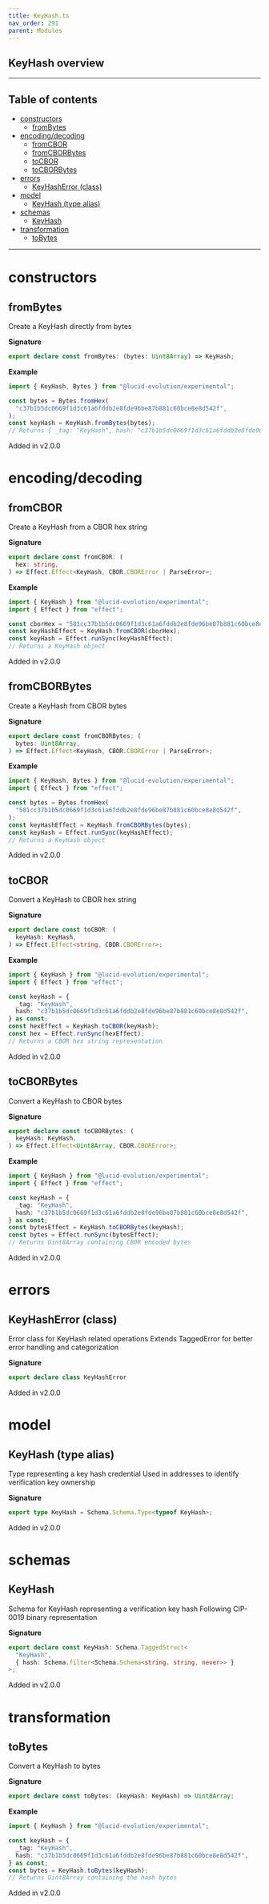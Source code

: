 ```yaml
---
title: KeyHash.ts
nav_order: 291
parent: Modules
---
```


## KeyHash overview

---

<h2 class="text-delta">Table of contents</h2>

- [constructors](#constructors)
  - [fromBytes](#frombytes)
- [encoding/decoding](#encodingdecoding)
  - [fromCBOR](#fromcbor)
  - [fromCBORBytes](#fromcborbytes)
  - [toCBOR](#tocbor)
  - [toCBORBytes](#tocborbytes)
- [errors](#errors)
  - [KeyHashError (class)](#keyhasherror-class)
- [model](#model)
  - [KeyHash (type alias)](#keyhash-type-alias)
- [schemas](#schemas)
  - [KeyHash](#keyhash)
- [transformation](#transformation)
  - [toBytes](#tobytes)

---

# constructors

## fromBytes

Create a KeyHash directly from bytes

**Signature**

```ts
export declare const fromBytes: (bytes: Uint8Array) => KeyHash;
```

**Example**

```ts
import { KeyHash, Bytes } from "@lucid-evolution/experimental";

const bytes = Bytes.fromHex(
  "c37b1b5dc0669f1d3c61a6fddb2e8fde96be87b881c60bce8e8d542f",
);
const keyHash = KeyHash.fromBytes(bytes);
// Returns { _tag: "KeyHash", hash: "c37b1b5dc0669f1d3c61a6fddb2e8fde96be87b881c60bce8e8d542f" }
```

Added in v2.0.0

# encoding/decoding

## fromCBOR

Create a KeyHash from a CBOR hex string

**Signature**

```ts
export declare const fromCBOR: (
  hex: string,
) => Effect.Effect<KeyHash, CBOR.CBORError | ParseError>;
```

**Example**

```ts
import { KeyHash } from "@lucid-evolution/experimental";
import { Effect } from "effect";

const cborHex = "581cc37b1b5dc0669f1d3c61a6fddb2e8fde96be87b881c60bce8e8d542f";
const keyHashEffect = KeyHash.fromCBOR(cborHex);
const keyHash = Effect.runSync(keyHashEffect);
// Returns a KeyHash object
```

Added in v2.0.0

## fromCBORBytes

Create a KeyHash from CBOR bytes

**Signature**

```ts
export declare const fromCBORBytes: (
  bytes: Uint8Array,
) => Effect.Effect<KeyHash, CBOR.CBORError | ParseError>;
```

**Example**

```ts
import { KeyHash, Bytes } from "@lucid-evolution/experimental";
import { Effect } from "effect";

const bytes = Bytes.fromHex(
  "581cc37b1b5dc0669f1d3c61a6fddb2e8fde96be87b881c60bce8e8d542f",
);
const keyHashEffect = KeyHash.fromCBORBytes(bytes);
const keyHash = Effect.runSync(keyHashEffect);
// Returns a KeyHash object
```

Added in v2.0.0

## toCBOR

Convert a KeyHash to CBOR hex string

**Signature**

```ts
export declare const toCBOR: (
  keyHash: KeyHash,
) => Effect.Effect<string, CBOR.CBORError>;
```

**Example**

```ts
import { KeyHash } from "@lucid-evolution/experimental";
import { Effect } from "effect";

const keyHash = {
  _tag: "KeyHash",
  hash: "c37b1b5dc0669f1d3c61a6fddb2e8fde96be87b881c60bce8e8d542f",
} as const;
const hexEffect = KeyHash.toCBOR(keyHash);
const hex = Effect.runSync(hexEffect);
// Returns a CBOR hex string representation
```

Added in v2.0.0

## toCBORBytes

Convert a KeyHash to CBOR bytes

**Signature**

```ts
export declare const toCBORBytes: (
  keyHash: KeyHash,
) => Effect.Effect<Uint8Array, CBOR.CBORError>;
```

**Example**

```ts
import { KeyHash } from "@lucid-evolution/experimental";
import { Effect } from "effect";

const keyHash = {
  _tag: "KeyHash",
  hash: "c37b1b5dc0669f1d3c61a6fddb2e8fde96be87b881c60bce8e8d542f",
} as const;
const bytesEffect = KeyHash.toCBORBytes(keyHash);
const bytes = Effect.runSync(bytesEffect);
// Returns Uint8Array containing CBOR encoded bytes
```

Added in v2.0.0

# errors

## KeyHashError (class)

Error class for KeyHash related operations
Extends TaggedError for better error handling and categorization

**Signature**

```ts
export declare class KeyHashError
```

Added in v2.0.0

# model

## KeyHash (type alias)

Type representing a key hash credential
Used in addresses to identify verification key ownership

**Signature**

```ts
export type KeyHash = Schema.Schema.Type<typeof KeyHash>;
```

Added in v2.0.0

# schemas

## KeyHash

Schema for KeyHash representing a verification key hash
Following CIP-0019 binary representation

**Signature**

```ts
export declare const KeyHash: Schema.TaggedStruct<
  "KeyHash",
  { hash: Schema.filter<Schema.Schema<string, string, never>> }
>;
```

Added in v2.0.0

# transformation

## toBytes

Convert a KeyHash to bytes

**Signature**

```ts
export declare const toBytes: (keyHash: KeyHash) => Uint8Array;
```

**Example**

```ts
import { KeyHash } from "@lucid-evolution/experimental";

const keyHash = {
  _tag: "KeyHash",
  hash: "c37b1b5dc0669f1d3c61a6fddb2e8fde96be87b881c60bce8e8d542f",
} as const;
const bytes = KeyHash.toBytes(keyHash);
// Returns Uint8Array containing the hash bytes
```

Added in v2.0.0
